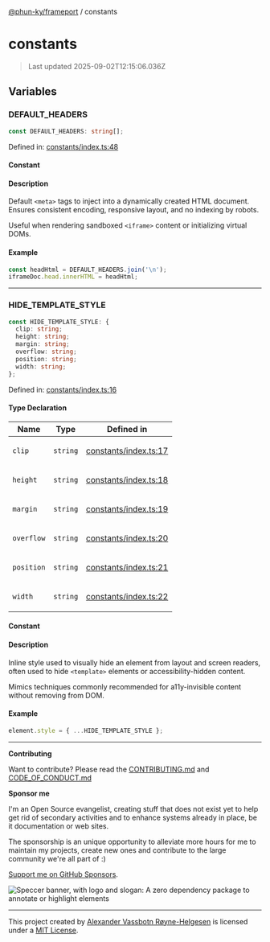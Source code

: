 [@phun-ky/frameport](README.md) / constants

# constants

> Last updated 2025-09-02T12:15:06.036Z

## Variables

### DEFAULT_HEADERS

```ts
const DEFAULT_HEADERS: string[];
```

Defined in: [constants/index.ts:48](https://github.com/phun-ky/frameport/blob/main/src/constants/index.ts#L48)

#### Constant

#### Description

Default `<meta>` tags to inject into a dynamically created HTML document.
Ensures consistent encoding, responsive layout, and no indexing by robots.

Useful when rendering sandboxed `<iframe>` content or initializing virtual DOMs.

#### Example

```ts
const headHtml = DEFAULT_HEADERS.join('\n');
iframeDoc.head.innerHTML = headHtml;
```

---

### HIDE_TEMPLATE_STYLE

```ts
const HIDE_TEMPLATE_STYLE: {
  clip: string;
  height: string;
  margin: string;
  overflow: string;
  position: string;
  width: string;
};
```

Defined in: [constants/index.ts:16](https://github.com/phun-ky/frameport/blob/main/src/constants/index.ts#L16)

#### Type Declaration

<table>
<thead>
<tr>
<th>Name</th>
<th>Type</th>
<th>Defined in</th>
</tr>
</thead>
<tbody>
<tr>
<td>

<a id="clip"></a> `clip`

</td>
<td>

`string`

</td>
<td>

[constants/index.ts:17](https://github.com/phun-ky/frameport/blob/main/src/constants/index.ts#L17)

</td>
</tr>
<tr>
<td>

<a id="height"></a> `height`

</td>
<td>

`string`

</td>
<td>

[constants/index.ts:18](https://github.com/phun-ky/frameport/blob/main/src/constants/index.ts#L18)

</td>
</tr>
<tr>
<td>

<a id="margin"></a> `margin`

</td>
<td>

`string`

</td>
<td>

[constants/index.ts:19](https://github.com/phun-ky/frameport/blob/main/src/constants/index.ts#L19)

</td>
</tr>
<tr>
<td>

<a id="overflow"></a> `overflow`

</td>
<td>

`string`

</td>
<td>

[constants/index.ts:20](https://github.com/phun-ky/frameport/blob/main/src/constants/index.ts#L20)

</td>
</tr>
<tr>
<td>

<a id="position"></a> `position`

</td>
<td>

`string`

</td>
<td>

[constants/index.ts:21](https://github.com/phun-ky/frameport/blob/main/src/constants/index.ts#L21)

</td>
</tr>
<tr>
<td>

<a id="width"></a> `width`

</td>
<td>

`string`

</td>
<td>

[constants/index.ts:22](https://github.com/phun-ky/frameport/blob/main/src/constants/index.ts#L22)

</td>
</tr>
</tbody>
</table>

#### Constant

#### Description

Inline style used to visually hide an element from layout and screen readers,
often used to hide `<template>` elements or accessibility-hidden content.

Mimics techniques commonly recommended for a11y-invisible content without removing from DOM.

#### Example

```ts
element.style = { ...HIDE_TEMPLATE_STYLE };
```

---

**Contributing**

Want to contribute? Please read the [CONTRIBUTING.md](https://github.com/phun-ky/frameport/blob/main/CONTRIBUTING.md) and [CODE_OF_CONDUCT.md](https://github.com/phun-ky/frameport/blob/main/CODE_OF_CONDUCT.md)

**Sponsor me**

I'm an Open Source evangelist, creating stuff that does not exist yet to help get rid of secondary activities and to enhance systems already in place, be it documentation or web sites.

The sponsorship is an unique opportunity to alleviate more hours for me to maintain my projects, create new ones and contribute to the large community we're all part of :)

[Support me on GitHub Sponsors](https://github.com/sponsors/phun-ky).

![Speccer banner, with logo and slogan: A zero dependency package to annotate or highlight elements](https://github.com/phun-ky/frameport/blob/main/public/frameport-banner.png?raw=true)

---

This project created by [Alexander Vassbotn Røyne-Helgesen](http://phun-ky.net) is licensed under a [MIT License](https://choosealicense.com/licenses/mit/).
